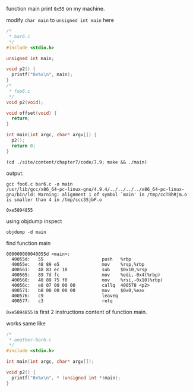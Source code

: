 function main print `0x55` on my machine.

modify `char main` to `unsigned int main` here

```c
/*
 * bar6.c
 */
#include <stdio.h>

unsigned int main;

void p2() {
  printf("0x%x\n", main);
}
/*
 * foo6.c
 */
void p2(void);

void offset(void) {
  return;
}

int main(int argc, char* argv[]) {
  p2();
  return 0;
}
```



```
(cd ./site/content/chapter7/code/7.9; make && ./main)
```

output:

```
gcc foo6.c bar6.c -o main
/usr/lib/gcc/x86_64-pc-linux-gnu/4.9.4/../../../../x86_64-pc-linux-gnu/bin/ld: Warning: alignment 1 of symbol `main' in /tmp/ccTBhRjm.o is smaller than 4 in /tmp/ccc3SjbF.o

0xe5894855
```

using objdump inspect

```
objdump -d main
```

find function main

```assembly
000000000040055d <main>:
  40055d:	55                   	push   %rbp
  40055e:	48 89 e5             	mov    %rsp,%rbp
  400561:	48 83 ec 10          	sub    $0x10,%rsp
  400565:	89 7d fc             	mov    %edi,-0x4(%rbp)
  400568:	48 89 75 f0          	mov    %rsi,-0x10(%rbp)
  40056c:	e8 07 00 00 00       	callq  400578 <p2>
  400571:	b8 00 00 00 00       	mov    $0x0,%eax
  400576:	c9                   	leaveq 
  400577:	c3                   	retq   
```

`0xe5894855` is first 2 instructions content of function main.

works same like

```c
/*
 * another-bar6.c
 */
#include <stdio.h>

int main(int argc, char* argv[]);

void p2() {
  printf("0x%x\n", * (unsigned int *)main);
}
```